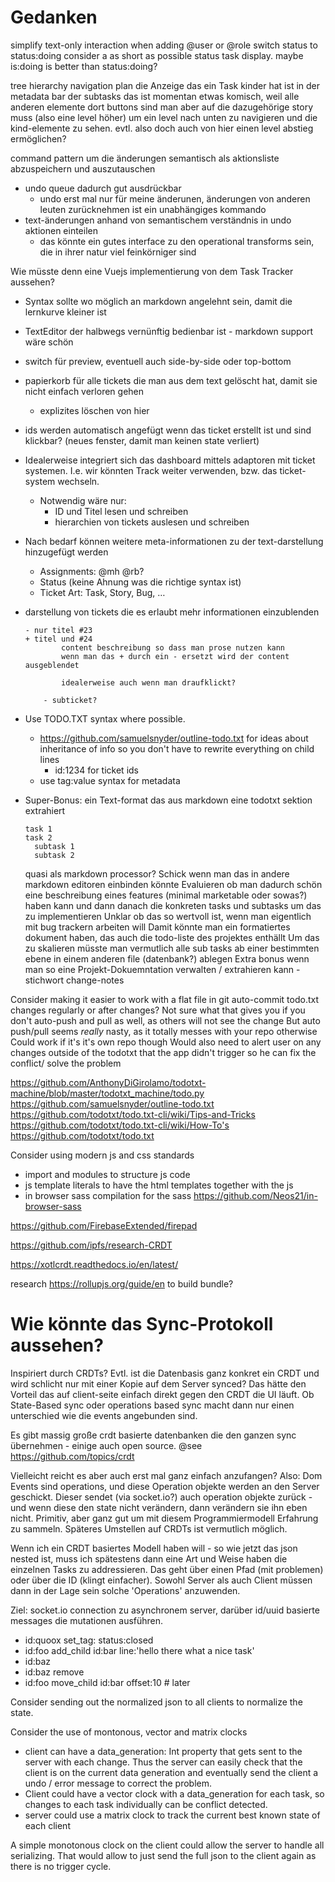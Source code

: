 # Gedanken

simplify text-only interaction
  when adding @user or @role switch status to status:doing
  consider a as short as possible status task display. maybe is:doing is better than status:doing?

tree hierarchy navigation plan
  die Anzeige das ein Task kinder hat ist in der metadata bar der subtasks
  das ist momentan etwas komisch, weil alle anderen elemente dort buttons sind
  man aber auf die dazugehörige story muss (also eine level höher) um ein level nach unten zu navigieren und die kind-elemente zu sehen.
  evtl. also doch auch von hier einen level abstieg ermöglichen?

command pattern um die änderungen semantisch als aktionsliste abzuspeichern und auszutauschen
* undo queue dadurch gut ausdrückbar
  * undo erst mal nur für meine änderunen, änderungen von anderen leuten zurücknehmen ist ein unabhängiges kommando
* text-änderungen anhand von semantischem verständnis in undo aktionen einteilen
  * das könnte ein gutes interface zu den operational transforms sein, die in ihrer natur viel feinkörniger sind

Wie müsste denn eine Vuejs implementierung von dem Task Tracker aussehen?

* Syntax sollte wo möglich an markdown angelehnt sein, damit die lernkurve kleiner ist
* TextEditor der halbwegs vernünftig bedienbar ist - markdown support wäre schön
* switch für preview, eventuell auch side-by-side oder top-bottom
* papierkorb für alle tickets die man aus dem text gelöscht hat, damit sie nicht einfach verloren gehen
  * explizites löschen von hier
* ids werden automatisch angefügt wenn das ticket erstellt ist und sind klickbar? (neues fenster, damit man keinen state verliert)
* Idealerweise integriert sich das dashboard mittels adaptoren mit ticket systemen. I.e. wir könnten Track weiter verwenden, bzw. das ticket-system wechseln.
  * Notwendig wäre nur:
    * ID und Titel lesen und schreiben
    * hierarchien von tickets auslesen und schreiben
* Nach bedarf können weitere meta-informationen zu der text-darstellung hinzugefügt werden
  * Assignments: @mh @rb?
  * Status (keine Ahnung was die richtige syntax ist)
  * Ticket Art: Task, Story, Bug, …

* darstellung von tickets die es erlaubt mehr informationen einzublenden

      - nur titel #23
      + titel und #24
              content beschreibung so dass man prose nutzen kann
              wenn man das + durch ein - ersetzt wird der content ausgeblendet

              idealerweise auch wenn man draufklickt?

          - subticket?

* Use TODO.TXT syntax where possible.
  * https://github.com/samuelsnyder/outline-todo.txt for ideas about inheritance of info so you don't have to rewrite everything on child lines
    * id:1234 for ticket ids
  * use tag:value syntax for metadata

* Super-Bonus: ein Text-format das aus markdown eine todotxt sektion extrahiert
    ```todotxt
    task 1
    task 2
      subtask 1
      subtask 2
    ```
    
    quasi als markdown processor? Schick wenn man das in andere markdown editoren einbinden könnte
      Evaluieren ob man dadurch schön eine beschreibung eines features (minimal marketable oder sowas?) haben kann und dann danach die konkreten tasks und subtasks um das zu implementieren
      Unklar ob das so wertvoll ist, wenn man eigentlich mit bug trackern arbeiten will
    Damit könnte man ein formatiertes dokument haben, das auch die todo-liste des projektes enthällt
    Um das zu skalieren müsste man vermutlich alle sub tasks ab einer bestimmten ebene in einem anderen file (datenbank?) ablegen
    Extra bonus wenn man so eine Projekt-Dokuemntation verwalten / extrahieren kann - stichwort change-notes

Consider making it easier to work with a flat file in git
  auto-commit todo.txt changes
    regularly
    or after changes?
    Not sure what that gives you if you don't auto-push and pull as well, as others will not see the change
      But auto push/pull seems _really_ nasty, as it totally messes with your repo otherwise
      Could work if it's it's own repo though
      Would also need to alert user on any changes outside of the todotxt that the app didn't trigger
      so he can fix the conflict/ solve the problem

https://github.com/AnthonyDiGirolamo/todotxt-machine/blob/master/todotxt_machine/todo.py
https://github.com/samuelsnyder/outline-todo.txt
https://github.com/todotxt/todo.txt-cli/wiki/Tips-and-Tricks
https://github.com/todotxt/todo.txt-cli/wiki/How-To's
https://github.com/todotxt/todo.txt

Consider using modern js and css standards
* import and modules to structure js code
* js template literals to have the html templates together with the js
* in browser sass compilation for the sass https://github.com/Neos21/in-browser-sass

https://github.com/FirebaseExtended/firepad

https://github.com/ipfs/research-CRDT

https://xotlcrdt.readthedocs.io/en/latest/

research https://rollupjs.org/guide/en to build bundle?

# Wie könnte das Sync-Protokoll aussehen?

Inspiriert durch CRDTs? Evtl. ist die Datenbasis ganz konkret ein CRDT und wird schlicht nur mit einer Kopie auf dem Server synced? Das hätte den Vorteil das auf client-seite einfach direkt gegen den CRDT die UI läuft. Ob State-Based sync oder operations based sync macht dann nur einen unterschied wie die events angebunden sind.

Es gibt massig große crdt basierte datenbanken die den ganzen sync übernehmen - einige auch open source. @see https://github.com/topics/crdt

Vielleicht reicht es aber auch erst mal ganz einfach anzufangen? Also: Dom Events sind operations, und diese Operation objekte werden an den Server geschickt. Dieser sendet (via socket.io?) auch operation objekte zurück - und wenn diese den state nicht verändern, dann verändern sie ihn eben nicht. Primitiv, aber ganz gut um mit diesem Programmiermodell Erfahrung zu sammeln. Späteres Umstellen auf CRDTs ist vermutlich möglich.

Wenn ich ein CRDT basiertes Modell haben will - so wie jetzt das json nested ist, muss ich spätestens dann eine Art und Weise haben die einzelnen Tasks zu addressieren. Das geht über einen Pfad (mit problemen) oder über die ID (klingt einfacher). Sowohl Server als auch Client müssen dann in der Lage sein solche 'Operations' anzuwenden.

Ziel: socket.io connection zu asynchronem server, darüber id/uuid basierte messages die mutationen ausführen.
- id:quoox set_tag: status:closed
- id:foo add_child id:bar line:'hello there what a nice task'
- id:baz
- id:baz remove
- id:foo move_child id:bar offset:10 # later

Consider sending out the normalized json to all clients to normalize the state.

Consider the use of montonous, vector and matrix clocks
- client can have a data_generation: Int property that gets sent to the server with each change. Thus the server can easily check that the client is on the current data generation and eventually send the client a undo / error message to correct the problem.
- Client could have a vector clock with a data_generation for each task, so changes to each task individually can be conflict detected.
- server could use a matrix clock to track the current best known state of each client

A simple monotonous clock on the client could allow the server to handle all serializing. That would allow to just send the full json to the client again as there is no trigger cycle.